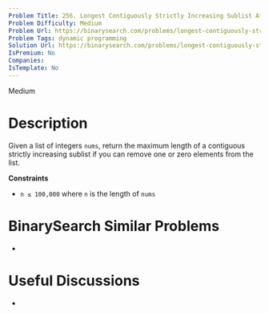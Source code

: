 ```yaml
---
Problem Title: 256. Longest Contiguously Strictly Increasing Sublist After Deletion
Problem Difficulty: Medium
Problem Url: https://binarysearch.com/problems/longest-contiguously-strictly-increasing-sublist-after-deletion/
Problem Tags: dynamic programming
Solution Url: https://binarysearch.com/problems/longest-contiguously-strictly-increasing-sublist-after-deletion/solutions/
IsPremium: No
Companies: 
IsTemplate: No
---
```


<span style="color: ;">Medium</span>

# Description

Given a list of integers `nums`, return the maximum length of a contiguous strictly increasing sublist if you can remove one or zero elements from the list.

**Constraints**

- `n ≤ 100,000` where `n` is the length of `nums`

# BinarySearch Similar Problems

- []()

# Useful Discussions

- []()
